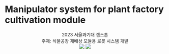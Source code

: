 # Manipulator system for plant factory cultivation module

<div align=center>
	2023 서울과기대 캡스톤 <br>
	주제: 식물공장 재배상 모듈용 로봇 시스템 개발
</div>


<div align=center>
	<img src="https://img.shields.io/badge/python-blue?style=flat&logo=python&logoColor=white"/>
	<img src=http://www.w3.org/2000/svg-blue?style=flat&logo=python&logoColor=white"/>
	
</div>
